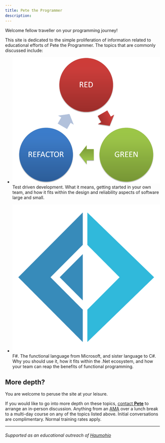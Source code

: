 ```yaml
---
title: Pete the Programmer
description: 
---
```


Welcome fellow traveller on your programming journey!

This site is dedicated to the simple proliferation of information related to educational efforts of Pete the Programmer.
The topics that are commonly discussed include:

- ![TDD](images/redgreenrefactor.png)
Test driven development.  What it means, getting started in your own team, and how it fits within the design and reliability aspects of software large and small.

- ![F#](images/Fsharp.png)
F#.  The functional language from Microsoft, and sister language to C#.  Why you should use it, how it fits within the .Net ecosystem, and how your team can reap the benefits of functional programming.


## More depth?

You are welcome to peruse the site at your leisure.

If you would like to go into more depth on these topics, [contact __Pete__](contact.md) to arrange an in-person discussion.
Anything from an [AMA](https://www.urbandictionary.com/define.php?term=AMA) over a lunch break to a multi-day course on any of the topics listed above.  Initial conversations are complimentary. Normal training rates apply.

---
###### Supported as an educational outreach of [Haumohio](http://haumohio.com)

